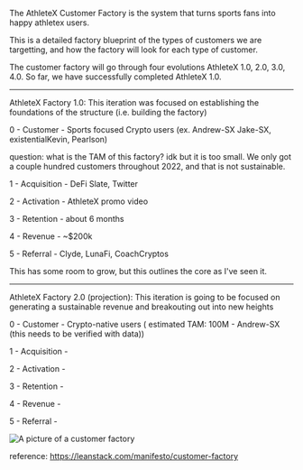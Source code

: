 The AthleteX Customer Factory is the system that turns sports fans into happy athletex users.

This is a detailed factory blueprint of the types of customers we are targetting, and how the factory will look for each type of customer.

The customer factory will go through four evolutions AthleteX 1.0, 2.0, 3.0, 4.0.
So far, we have successfully completed AthleteX 1.0.

-----------------------------------------------------------------------------

AthleteX Factory 1.0:  This iteration was focused on establishing the foundations of the structure (i.e. building the factory)

0 - Customer - Sports focused Crypto users (ex. Andrew-SX Jake-SX, existentialKevin, Pearlson)

question: what is the TAM of this factory?  idk but it is too small.  We only got a couple hundred customers throughout 2022, and that is not sustainable.

1 - Acquisition - DeFi Slate, Twitter

2 - Activation - AthleteX promo video

3 - Retention - about 6 months

4 - Revenue - ~$200k

5 - Referral - Clyde, LunaFi, CoachCryptos

This has some room to grow, but this outlines the core as I've seen it.

-----------------------------------------------------------------------------

AthleteX Factory 2.0 (projection): This iteration is going to be focused on generating a sustainable revenue and breakouting out into new heights

0 - Customer - Crypto-native users ( estimated TAM: 100M - Andrew-SX (this needs to be verified with data))

1 - Acquisition -

2 - Activation - 

3 - Retention - 

4 - Revenue - 

5 - Referral - 


![A picture of a customer factory](https://s3.amazonaws.com/leancanvas_production/syfbux9el98cg0o6r6wag18ckkaw?response-content-disposition=inline%3B%20filename%3D%22customer-factory.png%22%3B%20filename%2A%3DUTF-8%27%27customer-factory.png&response-content-type=image%2Fpng&X-Amz-Algorithm=AWS4-HMAC-SHA256&X-Amz-Credential=AKIA236FBQTZH6QLCUQP%2F20230103%2Fus-east-1%2Fs3%2Faws4_request&X-Amz-Date=20230103T165348Z&X-Amz-Expires=10800&X-Amz-SignedHeaders=host&X-Amz-Signature=a68ac58f5db85a98a873189454629bda54351719509a1c27df49be53b5df84be)


reference: https://leanstack.com/manifesto/customer-factory
